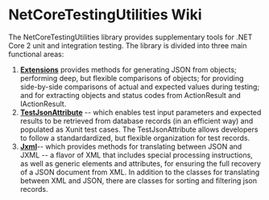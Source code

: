 # NetCoreTestingUtilities Wiki
The NetCoreTestingUtilities library provides supplementary tools for .NET Core 2 unit and integration testing.  The library is divided into three main functional areas:
1. **[Extensions](https://github.com/denmitchell/NetCoreTestingUtilities/wiki/Object-Extensions)** provides methods for generating JSON from objects; performing deep, but flexible comparisons of objects; for providing side-by-side comparisons of actual and expected values during testing; and for extracting objects and status codes from ActionResult and IActionResult.
2. **[TestJsonAttribute](https://github.com/denmitchell/NetCoreTestingUtilities/wiki/TestJsonAttribute)** -- which enables test input parameters and expected results to be retrieved from database records (in an efficient way) and populated as Xunit test cases.  The TestJsonAttribute allows developers to follow a standardardized, but flexible organization for test records.
3. **[Jxml](https://github.com/denmitchell/NetCoreTestingUtilities/wiki/Jxml-Class-and-JXML)**-- which provides methods for translating between JSON and JXML -- a flavor of XML that includes special processing instructions, as well as generic elements and attributes, for ensuring the full recovery of a JSON document from XML.  In addition to the classes for translating between XML and JSON, there are classes for sorting and filtering json records.
